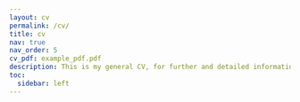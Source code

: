 ```yaml
---
layout: cv
permalink: /cv/
title: cv
nav: true
nav_order: 5
cv_pdf: example_pdf.pdf
description: This is my general CV, for further and detailed information check out my [linked](https://www.linkedin.com/in/ewilderd/).
toc:
  sidebar: left
---
```

